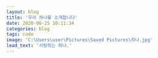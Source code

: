 ```yaml
---
layout: blog
title: '우리 하나를 소개합니다'
date: 2020-06-25 10:11:34
categories: blog
tags: code
image: 'C:\Users\user\Pictures\Saved Pictures\하나.jpg'
lead_text: '사랑하는 하나.'
---
```

